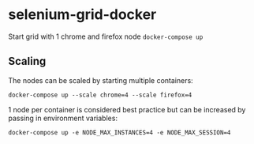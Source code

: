 # selenium-grid-docker

Start grid with 1 chrome and firefox node `docker-compose up`

## Scaling 
The nodes can be scaled by starting multiple containers:

`docker-compose up --scale chrome=4 --scale firefox=4`

1 node per container is considered best practice but can be increased by passing in environment variables:
 
`docker-compose up -e NODE_MAX_INSTANCES=4 -e NODE_MAX_SESSION=4`
